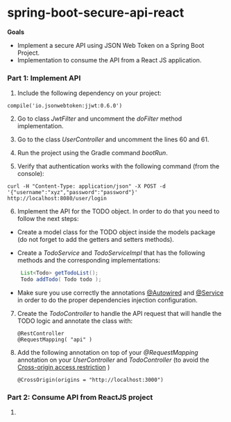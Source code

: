 # spring-boot-secure-api-react

**Goals**

* Implement a secure API using JSON Web Token on a Spring Boot Project. 
* Implementation to consume the API from a React JS application.


### Part 1: Implement API


1) Include the following dependency on your project:


```
compile('io.jsonwebtoken:jjwt:0.6.0')
```

2) Go to class *JwtFilter* and uncomment the *doFilter* method implementation.

3) Go to the class *UserController* and uncomment the lines 60 and 61.

4) Run the project using the Gradle command *bootRun*.

5) Verify that authentication works with the following command (from the console):

```
curl -H "Content-Type: application/json" -X POST -d '{"username":"xyz","password":"password"}' http://localhost:8080/user/login
```

6) Implement the API for the TODO object. In order to do that you need to follow the next steps:

* Create a model class for the TODO object inside the models package (do not forget to add the getters and setters methods).
* Create a *TodoService* and *TodoServiceImpl* that has the following methods and the corresponding implementations:

    ``` Java
     List<Todo> getTodoList();
     Todo addTodo( Todo todo );
    ```
* Make sure you use correctly the annotations [@Autowired](https://stackoverflow.com/questions/19414734/understanding-spring-autowired-usage) and [@Service](https://docs.spring.io/spring-framework/docs/current/javadoc-api/org/springframework/stereotype/Service.html) in order to do the proper dependencies injection configuration.

7) Create the *TodoController* to handle the API request that will handle the TODO logic and annotate the class with:

    ````
    @RestController
    @RequestMapping( "api" )
    ````
8) Add the following annotation on top of your *@RequestMapping* annotation on your *UserController* and *TodoController*  (to avoid the [Cross-origin access restriction](https://developer.mozilla.org/en-US/docs/Web/HTTP/CORS)  )
    
    ````
    @CrossOrigin(origins = "http://localhost:3000")
    ````
    
### Part 2: Consume API from ReactJS project

1. 